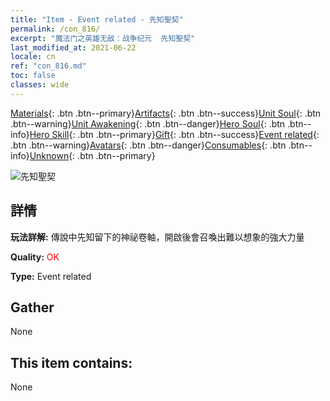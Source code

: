 ```yaml
---
title: "Item - Event related - 先知聖契"
permalink: /con_816/
excerpt: "魔法门之英雄无敌：战争纪元  先知聖契"
last_modified_at: 2021-06-22
locale: cn
ref: "con_816.md"
toc: false
classes: wide
---
```

 [Materials](/ItemsCN/){: .btn .btn--primary}[Artifacts](/ItemsCN/Artifacts/){: .btn .btn--success}[Unit Soul](/ItemsCN/UnitSoul/){: .btn .btn--warning}[Unit Awakening](/ItemsCN/UnitAwakening/){: .btn .btn--danger}[Hero Soul](/ItemsCN/HeroSoul/){: .btn .btn--info}[Hero Skill](/ItemsCN/HeroSkill/){: .btn .btn--primary}[Gift](/ItemsCN/Gift/){: .btn .btn--success}[Event related](/ItemsCN/Events/){: .btn .btn--warning}[Avatars](/ItemsCN/Avatars/){: .btn .btn--danger}[Consumables](/ItemsCN/Consumables/){: .btn .btn--info}[Unknown](/ItemsCN/Unknown/){: .btn .btn--primary}

 ![先知聖契](/images/t/i_3074.png)

## 詳情
 **玩法詳解:** 傳說中先知留下的神祕卷軸，開啟後會召喚出難以想象的強大力量

 **Quality:** <span style="color: #FF0000">OK</span>

 **Type:** Event related

## Gather

  None

## This item contains:

  None

